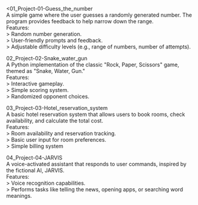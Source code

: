 <01_Project-01-Guess_the_number  
   A simple game where the user guesses a randomly generated number. The program provides feedback to help narrow down the range.  
    Features:  
     > Random number generation.  
     > User-friendly prompts and feedback.  
     > Adjustable difficulty levels (e.g., range of numbers, number of attempts).  


02_Project-02-Snake_water_gun  
   A Python implementation of the classic "Rock, Paper, Scissors" game, themed as "Snake, Water, Gun."  
    Features:  
     > Interactive gameplay.  
     > Simple scoring system.  
     > Randomized opponent choices.  


03_Project-03-Hotel_reservation_system  
   A basic hotel reservation system that allows users to book rooms, check availability, and calculate the total cost.  
    Features:  
     > Room availability and reservation tracking.   
     > Basic user input for room preferences.   
     > Simple billing system   


04_Project-04-JARVIS  
   A voice-activated assistant that responds to user commands, inspired by the fictional AI, JARVIS.  
    Features:  
     > Voice recognition capabilities.   
     > Performs tasks like telling the news, opening apps, or searching word meanings.  
